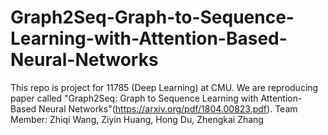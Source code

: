 # Graph2Seq-Graph-to-Sequence-Learning-with-Attention-Based-Neural-Networks
This repo is project for 11785 (Deep Learning) at CMU. We are reproducing paper called "Graph2Seq: Graph to Sequence Learning with Attention-Based Neural Networks"(https://arxiv.org/pdf/1804.00823.pdf). Team Member: Zhiqi Wang, Ziyin Huang, Hong Du, Zhengkai Zhang
